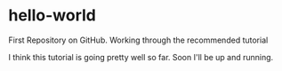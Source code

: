 hello-world
===========

First Repository on GitHub.  Working through the recommended tutorial


I think this tutorial is going pretty well so far.  Soon I'll be up and running.
